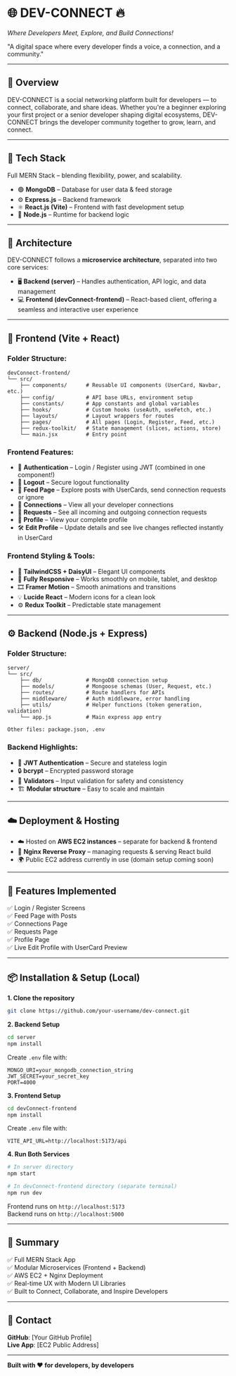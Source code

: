 # 🌐 DEV-CONNECT 🔥

_Where Developers Meet, Explore, and Build Connections!_

"A digital space where every developer finds a voice, a connection, and a community."

---

## 🚀 Overview

DEV-CONNECT is a social networking platform built for developers — to connect, collaborate, and share ideas.
Whether you're a beginner exploring your first project or a senior developer shaping digital ecosystems,
DEV-CONNECT brings the developer community together to grow, learn, and connect.

---

## 🧠 Tech Stack

Full MERN Stack – blending flexibility, power, and scalability.

- 🟢 **MongoDB** – Database for user data & feed storage
- ⚙️ **Express.js** – Backend framework
- ⚛️ **React.js (Vite)** – Frontend with fast development setup
- 🧩 **Node.js** – Runtime for backend logic

---

## 🧱 Architecture

DEV-CONNECT follows a **microservice architecture**, separated into two core services:

- 🖥️ **Backend (server)** – Handles authentication, API logic, and data management
- 💻 **Frontend (devConnect-frontend)** – React-based client, offering a seamless and interactive user experience

---

## 💫 Frontend (Vite + React)

### Folder Structure:

```
devConnect-frontend/
└── src/
    ├── components/      # Reusable UI components (UserCard, Navbar, etc.)
    ├── config/          # API base URLs, environment setup
    ├── constants/       # App constants and global variables
    ├── hooks/           # Custom hooks (useAuth, useFetch, etc.)
    ├── layouts/         # Layout wrappers for routes
    ├── pages/           # All pages (Login, Register, Feed, etc.)
    ├── redux-toolkit/   # State management (slices, actions, store)
    └── main.jsx         # Entry point
```

### Frontend Features:

- 🔐 **Authentication** – Login / Register using JWT (combined in one component!)
- 🚪 **Logout** – Secure logout functionality
- 📰 **Feed Page** – Explore posts with UserCards, send connection requests or ignore
- 🤝 **Connections** – View all your developer connections
- 📩 **Requests** – See all incoming and outgoing connection requests
- 👤 **Profile** – View your complete profile
- 🛠️ **Edit Profile** – Update details and see live changes reflected instantly in UserCard

### Frontend Styling & Tools:

- 🎨 **TailwindCSS + DaisyUI** – Elegant UI components
- 📱 **Fully Responsive** – Works smoothly on mobile, tablet, and desktop
- 🎞️ **Framer Motion** – Smooth animations and transitions
- 💡 **Lucide React** – Modern icons for a clean look
- ⚙️ **Redux Toolkit** – Predictable state management

---

## ⚙️ Backend (Node.js + Express)

### Folder Structure:

```
server/
└── src/
    ├── db/              # MongoDB connection setup
    ├── models/          # Mongoose schemas (User, Request, etc.)
    ├── routes/          # Route handlers for APIs
    ├── middleware/      # Auth middleware, error handling
    ├── utils/           # Helper functions (token generation, validation)
    └── app.js           # Main express app entry

Other files: package.json, .env
```

### Backend Highlights:

- 🧰 **JWT Authentication** – Secure and stateless login
- 🔒 **bcrypt** – Encrypted password storage
- 🧼 **Validators** – Input validation for safety and consistency
- 🏗️ **Modular structure** – Easy to scale and maintain

---

## ☁️ Deployment & Hosting

- ☁️ Hosted on **AWS EC2 instances** – separate for backend & frontend
- 🔄 **Nginx Reverse Proxy** – managing requests & serving React build
- 🌍 Public EC2 address currently in use (domain setup coming soon)

---

## 📸 Features Implemented

✅ Login / Register Screens  
✅ Feed Page with Posts  
✅ Connections Page  
✅ Requests Page  
✅ Profile Page  
✅ Live Edit Profile with UserCard Preview

---

## 📦 Installation & Setup (Local)

**1. Clone the repository**

```bash
git clone https://github.com/your-username/dev-connect.git
```

**2. Backend Setup**

```bash
cd server
npm install
```

Create `.env` file with:

```
MONGO_URI=your_mongodb_connection_string
JWT_SECRET=your_secret_key
PORT=4000
```

**3. Frontend Setup**

```bash
cd devConnect-frontend
npm install
```

Create `.env` file with:

```
VITE_API_URL=http://localhost:5173/api
```

**4. Run Both Services**

```bash
# In server directory
npm start

# In devConnect-frontend directory (separate terminal)
npm run dev
```

Frontend runs on `http://localhost:5173`  
Backend runs on `http://localhost:5000`

---

## 🧭 Summary

✅ Full MERN Stack App  
✅ Modular Microservices (Frontend + Backend)  
✅ AWS EC2 + Nginx Deployment  
✅ Real-time UX with Modern UI Libraries  
✅ Built to Connect, Collaborate, and Inspire Developers

---

## 📧 Contact

**GitHub**: [Your GitHub Profile]  
**Live App**: [EC2 Public Address]

---

**Built with ❤️ for developers, by developers**

